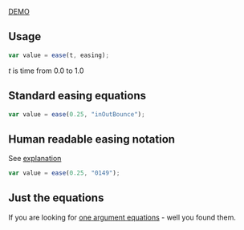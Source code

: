 [DEMO](http://canvasquery.com/playground-ease)

## Usage

```javascript
var value = ease(t, easing);
```

*t* is time from 0.0 to 1.0

## Standard easing equations

```javascript
var value = ease(0.25, "inOutBounce");
```

## Human readable easing notation

See [explanation](http://canvasquery.com/playground-ease)

```javascript
var value = ease(0.25, "0149");
```

## Just the equations

If you are looking for [one argument equations](https://gist.github.com/rezoner/713615dabedb59a15470) - well you found them.